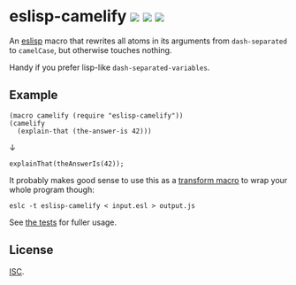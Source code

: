 # eslisp-camelify [![](https://img.shields.io/npm/v/eslisp-camelify.svg?style=flat-square)][1] [![](https://img.shields.io/travis/anko/eslisp-camelify.svg?style=flat-square)][2] [![](https://img.shields.io/badge/eslisp_chat-gitter_%E2%86%92-blue.svg?style=flat-square)][3]

An [eslisp][4] macro that rewrites all atoms in its arguments from
`dash-separated` to `camelCase`, but otherwise touches nothing.

Handy if you prefer lisp-like `dash-separated-variables`.

## Example

    (macro camelify (require "eslisp-camelify"))
    (camelify
      (explain-that (the-answer-is 42)))

↓

    explainThat(theAnswerIs(42));

It probably makes good sense to use this as a [transform macro][5] to wrap your
whole program though:

    eslc -t eslisp-camelify < input.esl > output.js

See [the tests][6] for fuller usage.

## License

[ISC][7].

[1]: https://www.npmjs.com/package/eslisp-camelify
[2]: https://travis-ci.org/anko/eslisp-camelify
[3]: https://gitter.im/anko/eslisp
[4]: https://github.com/anko/eslisp
[5]: https://github.com/anko/eslisp/blob/master/doc/how-macros-work.markdown#transform-macros
[6]: test.esl
[7]: http://opensource.org/licenses/ISC
